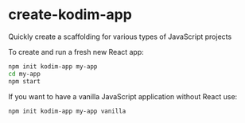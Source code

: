 # create-kodim-app

Quickly create a scaffolding for various types of JavaScript projects

To create and run a fresh new React app:

```bash
npm init kodim-app my-app
cd my-app
npm start
```

If you want to have a vanilla JavaScript application without React use:

```bash
npm init kodim-app my-app vanilla
```
